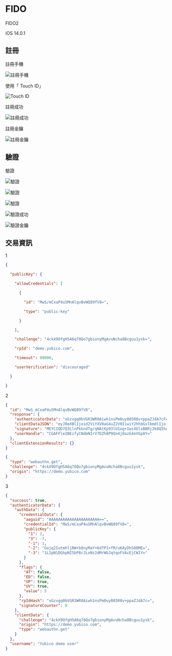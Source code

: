 # FIDO

FIDO2

iOS 14.0.1

## 註冊

註冊手機

 ![註冊手機](iOS/Safari/IMG_9563_800_600.PNG)

使用「 Touch ID」

 ![Touch ID](iOS/Safari/IMG_9574_800_600.PNG)

註冊成功

 ![註冊成功](iOS/Safari/IMG_9569_800_600.PNG)

註冊金鑰

 ![註冊金鑰](iOS/Safari/IMG_9579_800_600.PNG)

## 驗證

 驗證

 ![驗證](iOS/Safari/IMG_9575_800_600.PNG)

 ![驗證](iOS/Safari/IMG_9564_800_600.PNG)

 ![驗證](iOS/Safari/IMG_9580_800_600.PNG)

 ![驗證成功](iOS/Safari/IMG_9565_800_600.PNG)

 ![驗證金鑰](iOS/Safari/IMG_9571_800_600.PNG)

## 交易資訊

1

```json
{

  "publicKey": {

    "allowCredentials": [

      {

        "id": "MwS/mCxaP4uSMnAlqvBvWQ89fV8=",

        "type": "public-key"

      }

    ],

    "challenge": "4ckX9OfgH5A6q78Qo7gbionyMgAvuNcha8Bcguu1ysk=",

    "rpId": "demo.yubico.com",

    "timeout": 90000,

    "userVerification": "discouraged"

  }

}
```

2

```json
{
  "id": "MwS_mCxaP4uSMnAlqvBvWQ89fV8",
  "response": {
    "authenticatorData": "xGzvgq0bVGR3WR0Aiwh1nsPm0uy085R0v+ppaZJdA7cFAAAAAA==",
    "clientDataJSON": "eyJ0eXBlIjoid2ViYXV0aG4uZ2V0IiwiY2hhbGxlbmdlIjoiNGNrWDlPZmdINUE2cTc4UW83Z2Jpb255TWdBdnVOY2hhOEJjZ3V1MXlzayIsIm9yaWdpbiI6Imh0dHBzOi8vZGVtby55dWJpY28uY29tIn0=",
    "signature": "MEYCIQD7Q3LlnPkkndTg/qNAtKp93lU1og+IwsXGlsBBRjJk8QIhALXWgunZ5K/9osGwQB2s5buY6dMqpJJ4oJ/HJwU13ACT",
    "userHandle": "CGAFFleIBEifyCNdmNIrV7DZh8P9Qn4j8azG4eVGp8Y="
  },
  "clientExtensionResults": {}
}
```

```json
{
  "type": "webauthn.get",
  "challenge": "4ckX9OfgH5A6q78Qo7gbionyMgAvuNcha8Bcguu1ysk",
  "origin": "https://demo.yubico.com"
}
```

3

```json
{
  "success": true,
  "authenticatorData": {
    "authData": {
      "credentialData": {
        "aaguid": "AAAAAAAAAAAAAAAAAAAAAA==",
        "credentialId": "MwS/mCxaP4uSMnAlqvBvWQ89fV8=",
        "publicKey": {
          "1": 2,
          "3": -7,
          "-1": 1,
          "-2": "Gojq2IutmhljRW+b8nyMaY+6dfP1+fM/uKAyDhS08ME=",
          "-3": "1L2pN1DGhpNI5bP8cJLoNz2dMrWbJqtqoFVAcEjCWIY="
        }
      },
      "flags": {
        "AT": false,
        "ED": false,
        "UP": true,
        "UV": true,
        "value": 5
      },
      "rpIdHash": "xGzvgq0bVGR3WR0Aiwh1nsPm0uy085R0v+ppaZJdA7c=",
      "signatureCounter": 0
    },
    "clientData": {
      "challenge": "4ckX9OfgH5A6q78Qo7gbionyMgAvuNcha8Bcguu1ysk",
      "origin": "https://demo.yubico.com",
      "type": "webauthn.get"
    }
  },
  "username": "Yubico demo user"
}
```

